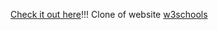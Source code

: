 [Check it out here](https://qthuy26.github.io/w3_band/)!!!
Clone of website [w3schools](https://www.w3schools.com/w3css/tryw3css_templates_band.htm#)

